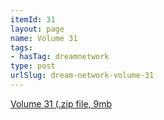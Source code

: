 ```yaml
---
itemId: 31
layout: page
name: Volume 31
tags:
- hasTag: dreamnetwork
type: post
urlSlug: dream-network-volume-31
---
```

<a href="files/Volume_31.zip" download>Volume 31 (.zip file, 9mb</a>